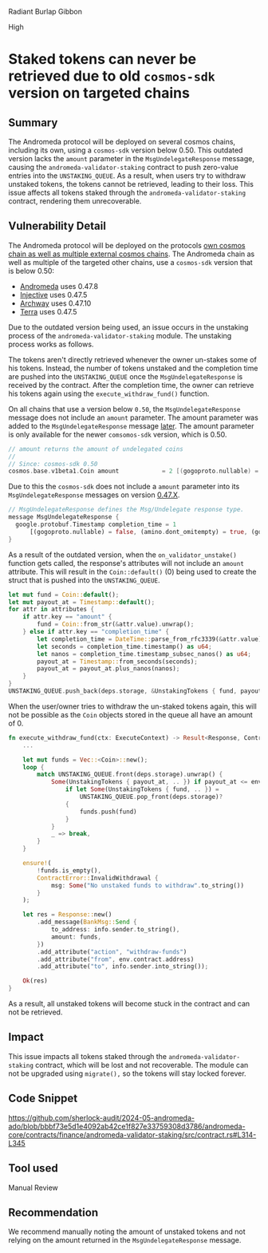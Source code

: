 Radiant Burlap Gibbon

High

# Staked tokens can never be retrieved due to old `cosmos-sdk` version on targeted chains

## Summary

The Andromeda protocol will be deployed on several cosmos chains, including its own, using a `cosmos-sdk` version below 0.50. This outdated version lacks the `amount` parameter in the `MsgUndelegateResponse` message, causing the `andromeda-validator-staking` contract to push zero-value entries into the `UNSTAKING_QUEUE`. As a result, when users try to withdraw unstaked tokens, the tokens cannot be retrieved, leading to their loss. This issue affects all tokens staked through the `andromeda-validator-staking` contract, rendering them unrecoverable.

## Vulnerability Detail

The Andromeda protocol will be deployed on the protocols [own cosmos chain as well as multiple external cosmos chains](https://docs.andromedaprotocol.io/andromeda/platform-and-framework/deployed-contracts). The Andromeda chain as well as multiple of the targeted other chains, use a `cosmos-sdk` version that is below 0.50:
- [Andromeda](https://github.com/andromedaprotocol/andromedad/blob/e93e48e0101b3408803d6b1e1cdd14bd1920160c/go.mod#L9) uses 0.47.8
- [Injective](https://github.com/InjectiveFoundation/injective-core/blob/e1ab66c240524b05b872f63890fefcd4fced5f7a/go.mod#L12) uses 0.47.5
- [Archway](https://github.com/archway-network/archway/blob/e815f983724d1a61ab41f405b5a085b605f04df3/go.mod#L19) uses 0.47.10
- [Terra](https://github.com/terra-money/core/blob/7dce06b225b2ef57ddd69f7ac729a98c6257e5a1/go.mod#L14) uses 0.47.5

Due to the outdated version being used, an issue occurs in the unstaking process of the `andromeda-validator-staking` module. The unstaking process works as follows. 

The tokens aren't directly retrieved whenever the owner un-stakes some of his tokens. Instead, the number of tokens unstaked and the completion time are pushed into the `UNSTAKING_QUEUE` once the `MsgUndelegateResponse` is received by the contract. After the completion time, the owner can retrieve his tokens again using the `execute_withdraw_fund()` function.

On all chains that use a version below `0.50`, the `MsgUndelegateResponse` message does not include an `amount` parameter. The amount parameter was added to the `MsgUndelegateResponse` message [later](https://github.com/cosmos/cosmos-sdk/pull/14590/commits). The amount parameter is only available for the newer `comsomos-sdk` version, which is 0.50. 

```go
// amount returns the amount of undelegated coins
//
// Since: cosmos-sdk 0.50
cosmos.base.v1beta1.Coin amount            = 2 [(gogoproto.nullable) = false, (amino.dont_omitempty) = true];
```

Due to this the `cosmos-sdk` does not include a `amount` parameter into its `MsgUndelegateResponse` messages on version [0.47.X](https://github.com/cosmos/cosmos-sdk/blob/d1b5b0c5ae2c51206cc1849e09e4d59986742cc3/proto/cosmos/staking/v1beta1/tx.proto#L154-L158). 

```rust
// MsgUndelegateResponse defines the Msg/Undelegate response type.
message MsgUndelegateResponse {
  google.protobuf.Timestamp completion_time = 1
      [(gogoproto.nullable) = false, (amino.dont_omitempty) = true, (gogoproto.stdtime) = true];
}
```

As a result of the outdated version, when the `on_validator_unstake()` function gets called, the response's attributes will not include an `amount` attribute. This will result in the `Coin::default()` (0) being used to create the struct that is pushed into the `UNSTAKING_QUEUE`.

```rust
let mut fund = Coin::default();
let mut payout_at = Timestamp::default();
for attr in attributes {
	if attr.key == "amount" {
		fund = Coin::from_str(&attr.value).unwrap();
	} else if attr.key == "completion_time" {
		let completion_time = DateTime::parse_from_rfc3339(&attr.value).unwrap();
		let seconds = completion_time.timestamp() as u64;
		let nanos = completion_time.timestamp_subsec_nanos() as u64;
		payout_at = Timestamp::from_seconds(seconds);
		payout_at = payout_at.plus_nanos(nanos);
	}
}
UNSTAKING_QUEUE.push_back(deps.storage, &UnstakingTokens { fund, payout_at })?;
```

When the user/owner tries to withdraw the un-staked tokens again, this will not be possible as the `Coin` objects stored in the queue all have an amount of 0. 

```rust
fn execute_withdraw_fund(ctx: ExecuteContext) -> Result<Response, ContractError> {
	...

    let mut funds = Vec::<Coin>::new();
    loop {
        match UNSTAKING_QUEUE.front(deps.storage).unwrap() {
            Some(UnstakingTokens { payout_at, .. }) if payout_at <= env.block.time => {
                if let Some(UnstakingTokens { fund, .. }) =
                    UNSTAKING_QUEUE.pop_front(deps.storage)?
                {
                    funds.push(fund)
                }
            }
            _ => break,
        }
    }

    ensure!(
        !funds.is_empty(),
        ContractError::InvalidWithdrawal {
            msg: Some("No unstaked funds to withdraw".to_string())
        }
    );

    let res = Response::new()
        .add_message(BankMsg::Send {
            to_address: info.sender.to_string(),
            amount: funds,
        })
        .add_attribute("action", "withdraw-funds")
        .add_attribute("from", env.contract.address)
        .add_attribute("to", info.sender.into_string());

    Ok(res)
} 
```

As a result, all unstaked tokens will become stuck in the contract and can not be retrieved.

## Impact

This issue impacts all tokens staked through the `andromeda-validator-staking` contract, which will be lost and not recoverable. The module can not be upgraded using `migrate(),` so the tokens will stay locked forever. 

## Code Snippet

https://github.com/sherlock-audit/2024-05-andromeda-ado/blob/bbbf73e5d1e4092ab42ce1f827e33759308d3786/andromeda-core/contracts/finance/andromeda-validator-staking/src/contract.rs#L314-L345

## Tool used

Manual Review

## Recommendation

We recommend manually noting the amount of unstaked tokens and not relying on the amount returned in the `MsgUndelegateResponse` message.